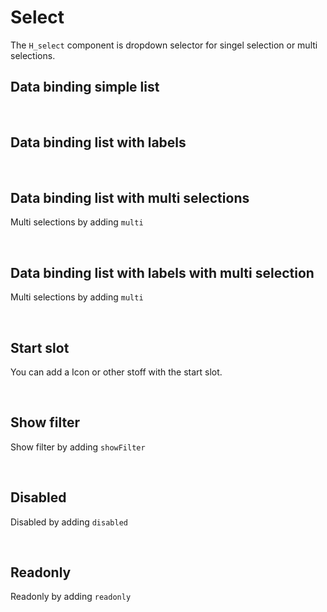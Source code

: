 # Select

The `H_select` component is dropdown selector for singel selection or multi selections.

## Data binding simple list

<hhl-live-editor title="" htmlCode='
      <template>
      <div class="flexRow items-center gap-4 flexWrap">
      <H_select
            :list="[`nr1`, `nr2`, `nr3`]" 
            v-model="selection" label="Selector">
      </H_select>
      <H_input readonly v-model="selection" label="Selector"></H_input>
      </div>
      </template>
      <script>
            const selection = ref("");
            return { selection }
      </script>
'>
</hhl-live-editor>

<br>

## Data binding list with labels

<hhl-live-editor title="" htmlCode='
      <template>
      <div class="flexRow items-center gap-4 flexWrap"> 
            <H_select 
            :list="[
                        {value:`nr1`, label: `Number 1`},
                        {value:`nr2`, label: `Number 2`},
                        {value:`nr3`, label: `Number 3`}
                        ]" 
            v-model="selection" label="Selector">
            </H_select>
            <H_input readonly v-model="selection" label="Value"></H_input>
      </div>
      </template>
      <script>
            const selection = ref("");
            return { selection }
      </script>
'>
</hhl-live-editor>

<br>

## Data binding list with multi selections

Multi selections by adding `multi`

<hhl-live-editor title="" htmlCode='
      <template>
      <div class="flexRow items-center gap-4 flexWrap"> 
            <H_select multi show-filter
                  :list="[`nr1`, `nr2`, `nr3`]" 
                  v-model="selection" label="Selector">
            </H_select>
            <H_input readonly v-model="selection" label="Value"></H_input>
      </div>
      </template>
      <script>
            const selection = ref("");
            return { selection }
      </script>
'>
</hhl-live-editor>

<br>

## Data binding list with labels with multi selection

Multi selections by adding `multi`

<hhl-live-editor title="" htmlCode='
      <template>
      <div class="flexRow items-center gap-4 flexWrap"> 
            <H_select 
            :list="[
                        {value:`nr1`, label: `Number 1`},
                        {value:`nr2`, label: `Number 2`},
                        {value:`nr3`, label: `Number 3`}
                        ]" 
            v-model="selection" label="Selector">
            </H_select>
            <H_input readonly v-model="selection" label="Value"></H_input>
      </div>
      </template>
      <script>
            const selection = ref("");
            return { selection }
      </script>
'>
</hhl-live-editor>

<br>

## Start slot

You can add a Icon or other stoff with the start slot.

<hhl-live-editor title="" htmlCode='
      <template>
      <div class="flexRow items-center gap-4 flexWrap"> 
            <H_select multi
            :list="[
                        {value:`nr1`, label: `Number 1`},
                        {value:`nr2`, label: `Number 2`},
                        {value:`nr3`, label: `Number 3`}
                        ]" 
            v-model="selection" label="Selector">
            <H_icon btn="standard" icon="mail" @click="click"></H_icon> 
            </H_select>
            <H_input readonly v-model="selection" label="Value" style="margin-top: 50px"></H_input>
      </div>
      </template>
      <script>
            const selection = ref("");
               function click(e) {
                  alert("Start Icon Clicked");
            }
            return { selection,click }
      </script>
'>
</hhl-live-editor>

<br>

## Show filter

Show filter by adding `showFilter`

<hhl-live-editor title="" htmlCode='
      <template>
      <div class="flexRow items-center gap-4 flexWrap"> 
            <H_select show-filter
                  :list="[`nr1`, `nr2`, `nr3`]" 
                  v-model="selection" label="Selector">
            </H_select>
            <H_input readonly v-model="selection" label="Value"></H_input>
      </div>
      </template>
      <script>
            const selection = ref("");
            return { selection }
      </script>
'>
</hhl-live-editor>

<br>

## Disabled

Disabled by adding `disabled`

<hhl-live-editor title="" htmlCode='
      <template>
      <div class="flexRow items-center gap-4 flexWrap"> 
            <H_select disabled
                  :list="[`nr1`, `nr2`, `nr3`]" 
                  v-model="selection" label="Selector">
            </H_select>
            <H_input readonly v-model="selection" label="Value"></H_input>
      </div>
      </template>
      <script>
            const selection = ref("");
            return { selection }
      </script>
'>
</hhl-live-editor>

<br>

## Readonly

Readonly by adding `readonly`

<hhl-live-editor title="" htmlCode='
      <template>
      <div class="flexRow items-center gap-4 flexWrap"> 
            <H_select readonly
                  :list="[`nr1`, `nr2`, `nr3`]" 
                  v-model="selection" label="Selector">
            </H_select>
            <H_input readonly v-model="selection" label="Value"></H_input>
      </div>
      </template>
      <script>
            const selection = ref("nr2");
            return { selection }
      </script>
'>
</hhl-live-editor>

<br>
